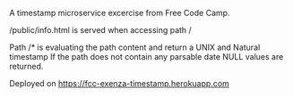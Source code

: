A timestamp microservice excercise from Free Code Camp.

/public/info.html is served when accessing path /

Path /* is evaluating the path content and return a UNIX and Natural timestamp
If the path does not contain any parsable date NULL values are returned.

Deployed on https://fcc-exenza-timestamp.herokuapp.com
